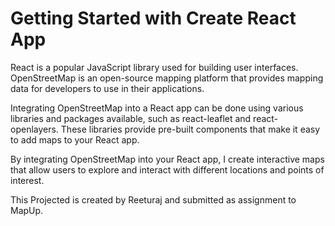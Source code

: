# Getting Started with Create React App

React is a popular JavaScript library used for building user interfaces. OpenStreetMap is an open-source mapping platform that provides mapping data for developers to use in their applications.

Integrating OpenStreetMap into a React app can be done using various libraries and packages available, such as react-leaflet and react-openlayers. These libraries provide pre-built components that make it easy to add maps to your React app.

By integrating OpenStreetMap into your React app, I create interactive maps that allow users to explore and interact with different locations and points of interest.

This Projected is created by Reeturaj and submitted as assignment to MapUp.
